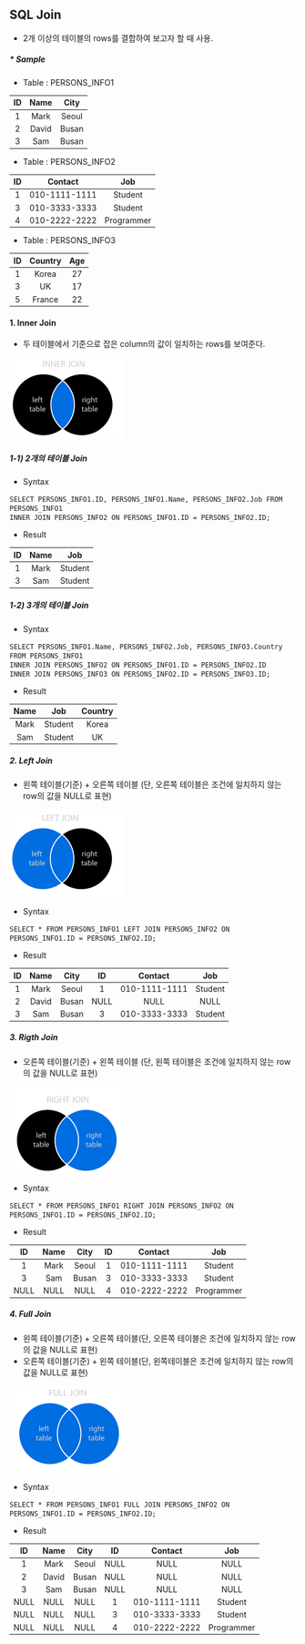 ## SQL Join

- 2개 이상의 테이블의 rows를 결합하여 보고자 할 때 사용.



##### * Sample

- Table  : PERSONS_INFO1

|  ID  | Name  | City  |
| :--: | :---: | :---: |
|  1   | Mark  | Seoul |
|  2   | David | Busan |
|  3   |  Sam  | Busan |

- Table  : PERSONS_INFO2

|  ID  |    Contact    |    Job     |
| :--: | :-----------: | :--------: |
|  1   | 010-1111-1111 |  Student   |
|  3   | 010-3333-3333 |  Student   |
|  4   | 010-2222-2222 | Programmer |

- Table  : PERSONS_INFO3

|  ID  | Country | Age  |
| :--: | :-----: | :--: |
|  1   |  Korea  |  27  |
|  3   |   UK    |  17  |
|  5   | France  |  22  |



#### 1. Inner Join

- 두 테이블에서 기준으로 잡은 column의 값이 일치하는 rows를 보여준다.

![](https://github.com/hhryu/TIL/blob/master/sql/join_images/inner_join.png?raw=true)

##### 1-1) 2개의 테이블 Join

- Syntax

```mssql
SELECT PERSONS_INFO1.ID, PERSONS_INFO1.Name, PERSONS_INFO2.Job FROM PERSONS_INFO1
INNER JOIN PERSONS_INFO2 ON PERSONS_INFO1.ID = PERSONS_INFO2.ID;
```

- Result

|  ID  | Name |   Job   |
| :--: | :--: | :-----: |
|  1   | Mark | Student |
|  3   | Sam  | Student |



##### 1-2) 3개의 테이블 Join

- Syntax

```mssql
SELECT PERSONS_INFO1.Name, PERSONS_INFO2.Job, PERSONS_INFO3.Country FROM PERSONS_INFO1
INNER JOIN PERSONS_INFO2 ON PERSONS_INFO1.ID = PERSONS_INFO2.ID
INNER JOIN PERSONS_INFO3 ON PERSONS_INFO2.ID = PERSONS_INFO3.ID;
```

- Result

| Name |   Job   | Country |
| :--: | :-----: | :-----: |
| Mark | Student |  Korea  |
| Sam  | Student |   UK    |



##### 2. Left Join

- 왼쪽 테이블(기준) + 오른쪽 테이블 (단, 오른쪽 테이블은 조건에 일치하지 않는 row의 값을 NULL로 표현)

![](https://github.com/hhryu/TIL/blob/master/sql/join_images/left_join.png?raw=true)

- Syntax

```mssql
SELECT * FROM PERSONS_INFO1 LEFT JOIN PERSONS_INFO2 ON PERSONS_INFO1.ID = PERSONS_INFO2.ID;
```

- Result

|  ID  | Name  | City  |  ID  |    Contact    |   Job   |
| :--: | :---: | :---: | :--: | :-----------: | :-----: |
|  1   | Mark  | Seoul |  1   | 010-1111-1111 | Student |
|  2   | David | Busan | NULL |     NULL      |  NULL   |
|  3   |  Sam  | Busan |  3   | 010-3333-3333 | Student |



##### 3. Rigth Join

- 오른쪽 테이블(기준) + 왼쪽 테이블 (단, 왼쪽 테이블은 조건에 일치하지 않는 row의 값을 NULL로 표현)

![](https://github.com/hhryu/TIL/blob/master/sql/join_images/right_join.png?raw=true)

- Syntax

```mssql
SELECT * FROM PERSONS_INFO1 RIGHT JOIN PERSONS_INFO2 ON PERSONS_INFO1.ID = PERSONS_INFO2.ID;
```

- Result

|  ID  | Name | City  |  ID  |    Contact    |    Job     |
| :--: | :--: | :---: | :--: | :-----------: | :--------: |
|  1   | Mark | Seoul |  1   | 010-1111-1111 |  Student   |
|  3   | Sam  | Busan |  3   | 010-3333-3333 |  Student   |
| NULL | NULL | NULL  |  4   | 010-2222-2222 | Programmer |



##### 4. Full Join

- 왼쪽 테이블(기준) + 오른쪽 테이블(단, 오른쪽 테이블은 조건에  일치하지 않는 row의 값을 NULL로 표현)
- 오른쪽 테이블(기준) + 왼쪽 테이블(단, 왼쪽테이블은 조건에  일치하지 않는 row의 값을 NULL로 표현)

![](https://github.com/hhryu/TIL/blob/master/sql/join_images/full_join.png?raw=true)

- Syntax

```mssql
SELECT * FROM PERSONS_INFO1 FULL JOIN PERSONS_INFO2 ON PERSONS_INFO1.ID = PERSONS_INFO2.ID;
```

- Result

|  ID  | Name  | City  |  ID  |    Contact    |    Job     |
| :--: | :---: | :---: | :--: | :-----------: | :--------: |
|  1   | Mark  | Seoul | NULL |     NULL      |    NULL    |
|  2   | David | Busan | NULL |     NULL      |    NULL    |
|  3   |  Sam  | Busan | NULL |     NULL      |    NULL    |
| NULL | NULL  | NULL  |  1   | 010-1111-1111 |  Student   |
| NULL | NULL  | NULL  |  3   | 010-3333-3333 |  Student   |
| NULL | NULL  | NULL  |  4   | 010-2222-2222 | Programmer |

